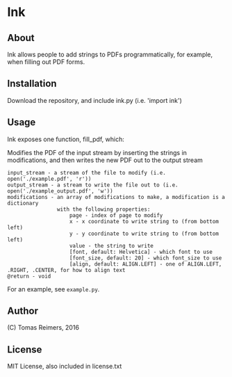 # Ink

## About

Ink allows people to add strings to PDFs programmatically, for example, when filling out PDF forms.

## Installation

Download the repository, and include ink.py (i.e. 'import ink')

## Usage

Ink exposes one function, fill_pdf, which:

Modifies the PDF of the input stream by inserting the strings in modifications,
and then writes the new PDF out to the output stream

```
input_stream - a stream of the file to modify (i.e. open('./example.pdf', 'r'))
output_stream - a stream to write the file out to (i.e. open('./example_output.pdf', 'w'))
modifications - an array of modifications to make, a modification is a dictionary
                with the following properties:
                    page - index of page to modify
                    x - x coordinate to write string to (from bottom left)
                    y - y coordinate to write string to (from bottom left)
                    value - the string to write
                    [font, default: Helvetica] - which font to use
                    [font_size, default: 20] - which font_size to use
                    [align, default: ALIGN.LEFT] - one of ALIGN.LEFT, .RIGHT, .CENTER, for how to align text
@return - void
```

For an example, see `example.py`.

## Author

(C) Tomas Reimers, 2016

## License

MIT License, also included in license.txt
